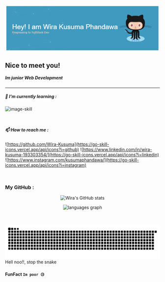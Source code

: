 <div align="center">

![banner](img/github-header-image.png)

</div>

## Nice to meet you!
##### Im junior Web Development
<!--
**Wira-Kusuma/Wira-Kusuma** is a ✨ _special_ ✨ repository because its `README.md` (this file) appears on your GitHub profile.

Here are some ideas to get you started:

- 🔭 I’m currently working on ...
- 🌱 I’m currently learning ...
- 👯 I’m looking to collaborate on ...
- 🤔 I’m looking for help with ...
- 💬 Ask me about ...
- 📫 How to reach me: ...
- 😄 Pronouns: ...
- ⚡ Fun fact: ...
-->
<hr>

##### 🌱 I’m currently learning :

 ![image-skill](https://go-skill-icons.vercel.app/api/icons?i=html,css,js,github)

<br>

##### 📫 How to reach me :

![https://github.com/Wira-Kusuma](https://go-skill-icons.vercel.app/api/icons?i=github) ![https://www.linkedin.com/in/wira-kusuma-193303354/](https://go-skill-icons.vercel.app/api/icons?i=linkedin) ![https://www.instagram.com/kusumaphandawa/](https://go-skill-icons.vercel.app/api/icons?i=instagram)

<br>

### My GitHub : 
<div align="center">

![Wira's GitHub stats](https://github-readme-stats.vercel.app/api?username=Wira-Kusuma&show_icons=true&theme=radical)

</div>




<div align="center">
  
  <img src="https://github-readme-stats.vercel.app/api/top-langs?username=Wira-Kusuma&locale=en&hide_title=false&layout=compact&card_width=320&langs_count=5&theme=dracula&hide_border=false" height="150" alt="languages graph"  />
</div>

<br clear="both">

<br clear="both">

<img src="https://raw.githubusercontent.com/wira-kusuma/wira-kusuma/output/snake.svg" alt="Snake animation" /> Hell noo!!, stop the snake

###


#### FunFact ```Im poor 😥```